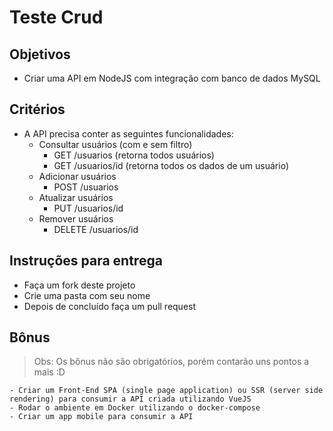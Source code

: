 # Teste Crud


## Objetivos
  -  Criar uma API em NodeJS com integração com banco de dados MySQL

## Critérios
  
  - A API precisa conter as seguintes funcionalidades: 
    - Consultar usuários (com e sem filtro)
      - GET /usuarios (retorna todos usuários)
      - GET /usuarios/id (retorna todos os dados de um usuário)
    - Adicionar usuários
       - POST /usuarios
    - Atualizar usuários
      - PUT /usuarios/id
    - Remover usuários
      - DELETE /usuarios/id
  
## Instruções para entrega 
  - Faça um fork deste projeto
  - Crie uma pasta com seu nome 
  - Depois de concluído faça um pull request
  
  ## Bônus
  
  > Obs: Os bônus não são obrigatórios, porém contarão uns pontos a mais :D
  
    - Criar um Front-End SPA (single page application) ou SSR (server side rendering) para consumir a API criada utilizando VueJS
    - Rodar o ambiente em Docker utilizando o docker-compose
    - Criar um app mobile para consumir a API
